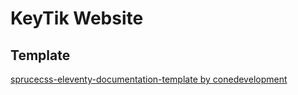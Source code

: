 # KeyTik Website
## Template
[sprucecss-eleventy-documentation-template by conedevelopment](https://github.com/conedevelopment/sprucecss-eleventy-documentation-template)
